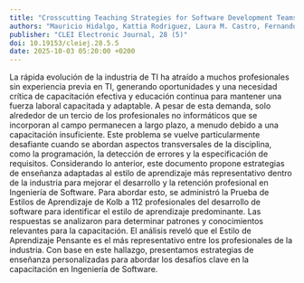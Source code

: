 ```yaml
---
title: "Crosscutting Teaching Strategies for Software Development Teams: Insights from Kolb’s Inventory"
authors: "Mauricio Hidalgo, Kattia Rodriguez, Laura M. Castro, Fernando Montoya, Hernán Astudillo"
publisher: "CLEI Electronic Journal, 28 (5)"
doi: 10.19153/cleiej.28.5.5
date: 2025-10-03 05:20:00 +0200
---
```

La rápida evolución de la industria de TI ha atraído a muchos profesionales sin experiencia previa en TI, generando oportunidades y una necesidad crítica de capacitación efectiva y educación continua para mantener una fuerza laboral capacitada y adaptable. A pesar de esta demanda, solo alrededor de un tercio de los profesionales no informáticos que se incorporan al campo permanecen a largo plazo, a menudo debido a una capacitación insuficiente. Este problema se vuelve particularmente desafiante cuando se abordan aspectos transversales de la disciplina, como la programación, la detección de errores y la especificación de requisitos. Considerando lo anterior, este documento propone estrategias de enseñanza adaptadas al estilo de aprendizaje más representativo dentro de la industria para mejorar el desarrollo y la retención profesional en Ingeniería de Software. Para abordar esto, se administró la Prueba de Estilos de Aprendizaje de Kolb a 112 profesionales del desarrollo de software para identificar el estilo de aprendizaje predominante. Las respuestas se analizaron para determinar patrones y conocimientos relevantes para la capacitación. El análisis reveló que el Estilo de Aprendizaje Pensante es el más representativo entre los profesionales de la industria. Con base en este hallazgo, presentamos estrategias de enseñanza personalizadas para abordar los desafíos clave en la capacitación en Ingeniería de Software.